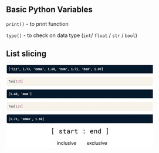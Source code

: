 ## Basic Python Variables 

`print()` - to print function

`type()` - to check on data type (`int`/ `float` / `str` / `bool`)

## List slicing

<img src="list1.JPG" width="400">

